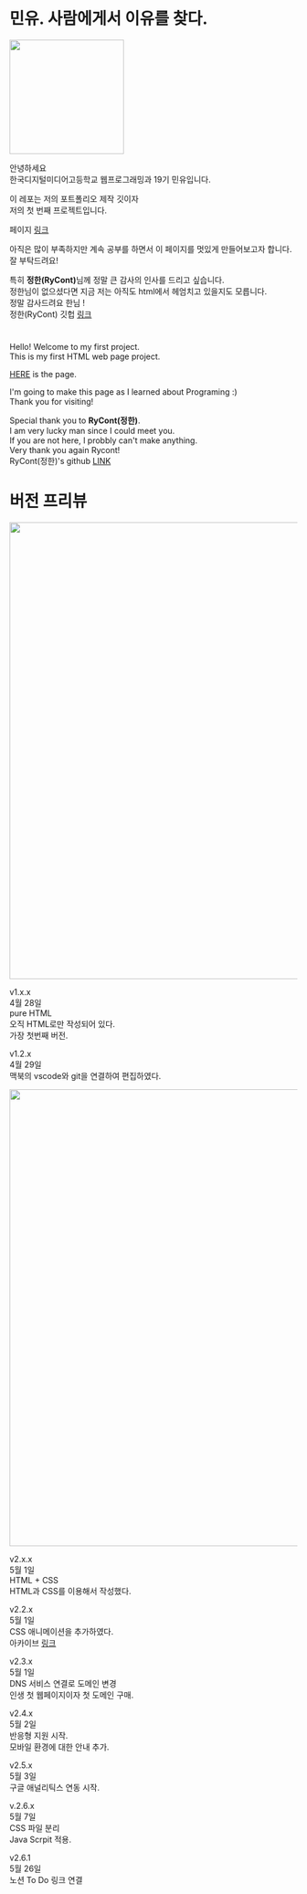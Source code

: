 # 민유. 사람에게서 이유를 찾다.
<p>
<image width="200px" src="https://imgur.com/ZSUDNqM.png"/>
</p>

안녕하세요\
한국디지털미디어고등학교 웹프로그래밍과 19기 민유입니다.


이 레포는 저의 포트폴리오 제작 깃이자\
저의 첫 번째 프로젝트입니다.


페이지 [링크](https://minyou.us)


아직은 많이 부족하지만 계속 공부를 하면서 이 페이지를 멋있게 만들어보고자 합니다.\
잘 부탁드려요!


특히 <strong>정한(RyCont)</strong>님께 정말 큰 감사의 인사를 드리고 싶습니다.\
정한님이 없으셨다면 지금 저는 아직도 html에서 헤엄치고 있을지도 모릅니다.\
정말 감사드려요 한님 !\
정한(RyCont) 깃헙 [링크](https://github.com/rycont)

# 

Hello! Welcome to my first project.\
This is my first HTML web page project.

[HERE](https://minyou.us) is the page.

I'm going to make this page as I learned about Programing :)\
Thank you for visiting!


Special thank you to <strong>RyCont(정한)</strong>.\
I am very lucky man since I could meet you.\
If you are not here, I probbly can't make anything.\
Very thank you again Rycont!\
RyCont(정한)'s github [LINK](https://github.com/rycont)


# 버전 프리뷰



<p align="center">
<image width="800px" src="https://imgur.com/ZrFcIPA.png"/>
</p>


v1.x.x\
4월 28일\
pure HTML\
오직 HTML로만 작성되어 있다.\
가장 첫번째 버전.


v1.2.x\
4월 29일\
맥북의 vscode와 git을 연결하여 편집하였다.
<p align="center">
<image width="800px" src="https://imgur.com/ergrSSe.png"/>
</p>


v2.x.x\
5월 1일\
HTML + CSS\
HTML과 CSS를 이용해서 작성했다.


v2.2.x\
5월 1일\
CSS 애니메이션을 추가하였다.\
아카이브 [링크](https://archive.is/ZeH9s)


v2.3.x\
5월 1일\
DNS 서비스 연결로 도메인 변경\
인생 첫 웹페이지이자 첫 도메인 구매.


v2.4.x\
5월 2일\
반응형 지원 시작.\
모바일 환경에 대한 안내 추가.


v2.5.x\
5월 3일\
구글 애널리틱스 연동 시작.


v.2.6.x\
5월 7일\
CSS 파일 분리\
Java Scrpit 적용.

v2.6.1\
5월 26일\
노션 To Do 링크 연결